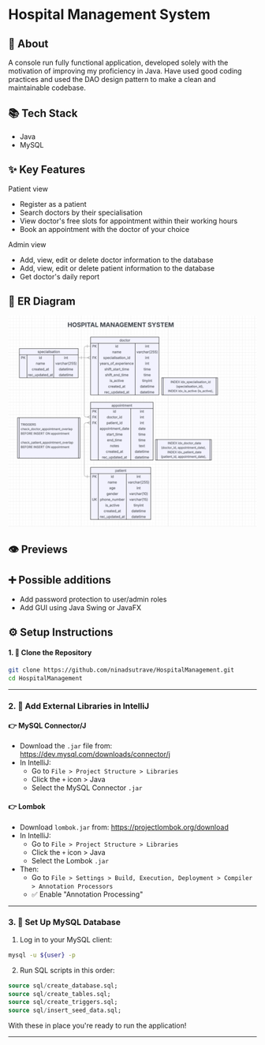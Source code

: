 # Hospital Management System

## 📌 About
A console run fully functional application, developed solely with the motivation of improving my proficiency in Java.
 Have used good coding practices and used the DAO design pattern to make a clean and maintainable codebase.

## 📚 Tech Stack

- Java
- MySQL

## ✨ Key Features

Patient view
- Register as a patient
- Search doctors by their specialisation
- View doctor's free slots for appointment within their working hours
- Book an appointment with the doctor of your choice

Admin view
- Add, view, edit or delete doctor information to the database
- Add, view, edit or delete patient information to the database
- Get doctor's daily report

## 📝 ER Diagram

![ER Diagram](./assets/ERDiagram.png)

## 👁 Previews


## ➕ Possible additions

- Add password protection to user/admin roles
- Add GUI using Java Swing or JavaFX


## ⚙️ Setup Instructions

#### 1. 💾 Clone the Repository

```bash
git clone https://github.com/ninadsutrave/HospitalManagement.git
cd HospitalManagement
```

---

### 2. 🧩 Add External Libraries in IntelliJ

#### 👉 MySQL Connector/J
- Download the `.jar` file from:
  https://dev.mysql.com/downloads/connector/j
- In IntelliJ:
  - Go to `File > Project Structure > Libraries`
  - Click the `+` icon > Java
  - Select the MySQL Connector `.jar`

#### 👉 Lombok
- Download `lombok.jar` from:
  https://projectlombok.org/download
- In IntelliJ:
  - Go to `File > Project Structure > Libraries`
  - Click the `+` icon > Java
  - Select the Lombok `.jar`
- Then:
  - Go to `File > Settings > Build, Execution, Deployment > Compiler > Annotation Processors`
  - ✅ Enable "Annotation Processing"

---

### 3. 🧱 Set Up MySQL Database

1. Log in to your MySQL client:

```bash
mysql -u ${user} -p
```

2. Run SQL scripts in this order:

```sql
source sql/create_database.sql;
source sql/create_tables.sql;
source sql/create_triggers.sql;
source sql/insert_seed_data.sql;
```

With these in place you're ready to run the application!

---
